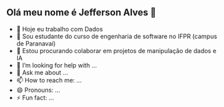 ## Olá meu nome é Jefferson Alves 👋

- 🔭 Hoje eu trabalho com Dados
- 🌱 Sou estudante do curso de engenharia de software no IFPR (campus de Paranavaí)
- 👯 Estou procurando colaborar em projetos de manipulação de dados e IA
- 🤔 I’m looking for help with ...
- 💬 Ask me about ...
- 📫 How to reach me: ...
- 😄 Pronouns: ...
- ⚡ Fun fact: ...
